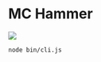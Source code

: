 # MC Hammer

![](https://media.giphy.com/media/11rIergnpiYpvW/giphy.gif)

```bash
node bin/cli.js
```
